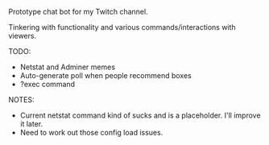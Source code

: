 Prototype chat bot for my Twitch channel.

Tinkering with functionality and various commands/interactions with viewers.

TODO:

- Netstat and Adminer memes
- Auto-generate poll when people recommend boxes
- ?exec command

NOTES:

- Current netstat command kind of sucks and is a placeholder. I'll improve it later.
- Need to work out those config load issues.